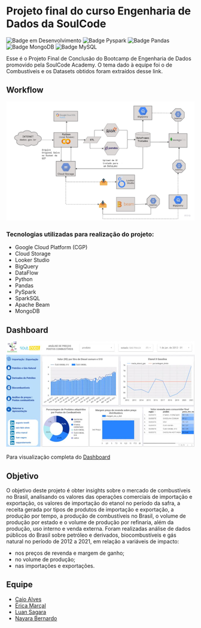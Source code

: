 # Projeto final do curso Engenharia de Dados da SoulCode 
![Badge em Desenvolvimento](https://img.shields.io/badge/Linguagem-Python-blue)
![Badge Pyspark](https://img.shields.io/badge/API-Pyspark-orange)
![Badge Pandas](https://img.shields.io/badge/biblioteca-Pandas-orange)
![Badge MongoDB](https://img.shields.io/badge/DB-MongoDB-brightgreen)
![Badge MySQL](https://img.shields.io/badge/DB-MySQL-lightgrey)

Esse é o Projeto Final de Conclusão do Bootcamp de Engenharia de Dados promovido pela SoulCode Academy. O tema dado à equipe foi o de Combustíveis e os Datasets obtidos foram extraídos desse link.

## Workflow
![](workflow.jpg)

### Tecnologias utilizadas para realização do projeto:
- Google Cloud Platform (CGP)
- Cloud Storage
- Looker Studio
- BigQuery
- DataFlow
- Python
- Pandas
- PySpark
- SparkSQL
- Apache Beam
- MongoDB

## Dashboard

![](dashboard-combustiveis.jpg)

Para visualização completa do [Dashboard](https://datastudio.google.com/reporting/a48904e7-3eb9-42db-8ad9-c107c1cd9fc0)

## Objetivo

O objetivo deste projeto é obter insights sobre o mercado de combustíveis no Brasil, analisando os valores das operações comerciais de importação e exportação, os valores de importação do etanol no período da safra, a receita gerada por tipos de produtos de importação e exportação, a produção por tempo, a produção de combustíveis no Brasil, o volume de produção por estado e o volume de produção por refinaria, além da produção, uso interno e venda externa. 
Foram realizadas análise de dados públicos do Brasil sobre petróleo e derivados, biocombustíveis e gás natural no período de 2012 a 2021, em relação a variáveis de impacto: 

- nos preços de revenda e margem de ganho; 
- no volume de produção; 
- nas importações e exportações. 

## Equipe

- [Caio Alves](https://github.com/caioitalo)
- [Érica Marçal](https://github.com/erica-elom)
- [Luan Sagara](https://github.com/LuanSagara)
- [Nayara Bernardo](https://github.com/nayyarabernardo)



